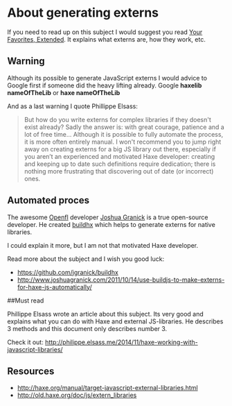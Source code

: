 # About generating externs

If you need to read up on this subject I would suggest you read [Your Favorites, Extended](../haxejs/externs.md).
It explains what externs are, how they work, etc.


## Warning

Although its possible to generate JavaScript externs I would advice to Google first if someone did the heavy lifting already. Google **haxelib nameOfTheLib** or **haxe nameOfTheLib**

And as a last warning I quote Phillippe Elsass:

>But how do you write externs for complex libraries if they doesn't exist already? Sadly the answer is: with great courage, patience and a lot of free time... Although it is possible to fully automate the process, it is more often entirely manual.
>I won't recommend you to jump right away on creating externs for a big JS library out there, especially if you aren’t an experienced and motivated Haxe developer: creating and keeping up to date such definitions require dedication; there is nothing more frustrating that discovering out of date (or incorrect) ones.


## Automated proces

The awesome [Openfl](http://www.openfl.org/) developer [Joshua Granick](http://www.joshuagranick.com) is a true open-source developer. He created [buildhx](https://github.com/jgranick/buildhx) which helps to generate externs for native libraries.

I could explain it more, but I am not that motivated Haxe developer.

Read more about the subject and I wish you good luck:

* <https://github.com/jgranick/buildhx>
* <http://www.joshuagranick.com/2011/10/14/use-buildjs-to-make-externs-for-haxe-js-automatically/>


##Must read

Phillippe Elsass wrote an article about this subject. Its very good and explains what you can do with Haxe and external JS-libraries.
He describes 3 methods and this document only describes number 3.

Check it out: <http://philippe.elsass.me/2014/11/haxe-working-with-javascript-libraries/>


## Resources

* <http://haxe.org/manual/target-javascript-external-libraries.html>
* <http://old.haxe.org/doc/js/extern_libraries>
